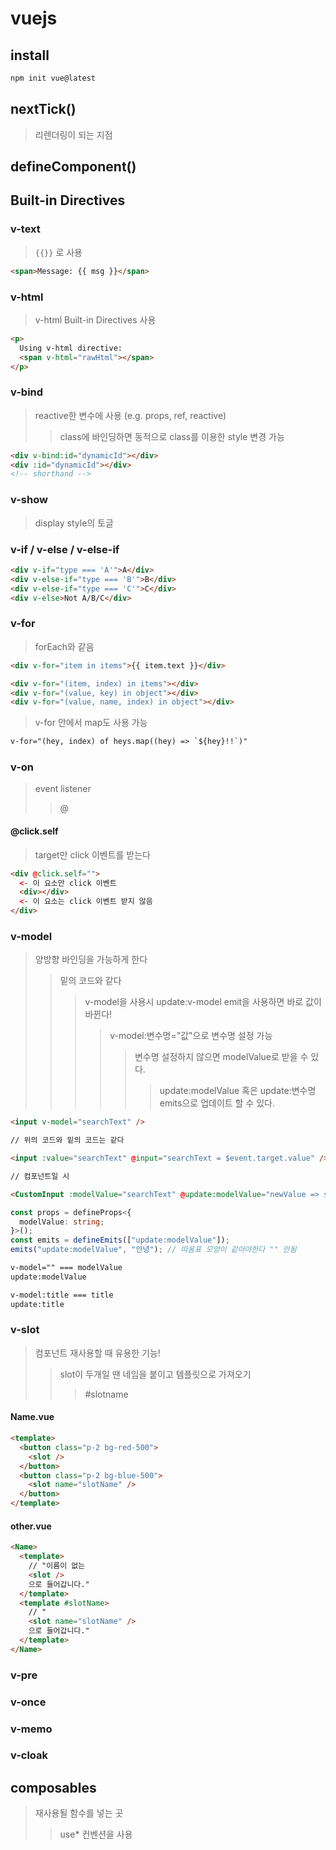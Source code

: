 # vuejs

## install

```bash
npm init vue@latest
```

## nextTick()

> 리렌더링이 되는 지점

## defineComponent()

## Built-in Directives

### v-text

> `{{}}` 로 사용

```html
<span>Message: {{ msg }}</span>
```

### v-html

> v-html Built-in Directives 사용

```html
<p>
  Using v-html directive:
  <span v-html="rawHtml"></span>
</p>
```

### v-bind

> reactive한 변수에 사용 (e.g. props, ref, reactive)
>
> > class에 바인딩하면 동적으로 class를 이용한 style 변경 가능

```html
<div v-bind:id="dynamicId"></div>
<div :id="dynamicId"></div>
<!-- shorthand -->
```

### v-show

> display style의 토글

### v-if / v-else / v-else-if

```html
<div v-if="type === 'A'">A</div>
<div v-else-if="type === 'B'">B</div>
<div v-else-if="type === 'C'">C</div>
<div v-else>Not A/B/C</div>
```

### v-for

> forEach와 같음

```html
<div v-for="item in items">{{ item.text }}</div>

<div v-for="(item, index) in items"></div>
<div v-for="(value, key) in object"></div>
<div v-for="(value, name, index) in object"></div>
```

> v-for 안에서 map도 사용 가능

```txt
v-for="(hey, index) of heys.map((hey) => `${hey}!!`)"
```

### v-on

> event listener
>
> > @

#### @click.self

> target만 click 이벤트를 받는다

```html
<div @click.self="">
  <- 이 요소만 click 이벤트
  <div></div>
  <- 이 요소는 click 이벤트 받지 않음
</div>
```

### v-model

> 양방향 바인딩을 가능하게 한다
>
> > 밑의 코드와 같다
> >
> > > v-model을 사용시 update:v-model emit을 사용하면 바로 값이 바뀐다!
> > >
> > > > v-model:변수명="값"으로 변수명 설정 가능
> > > >
> > > > > 변수명 설정하지 않으면 modelValue로 받을 수 있다.
> > > > >
> > > > > > update:modelValue 혹은 update:변수명 emits으로 업데이트 할 수 있다.

```html
<input v-model="searchText" />

// 위의 코드와 밑의 코드는 같다

<input :value="searchText" @input="searchText = $event.target.value" />

// 컴포넌트일 시

<CustomInput :modelValue="searchText" @update:modelValue="newValue => searchText = newValue" />
```

```ts
const props = defineProps<{
  modelValue: string;
}>();
const emits = defineEmits(["update:modelValue"]);
emits("update:modelValue", "안녕"); // 따옴표 모양이 같아야한다 "" 안됨
```

```txt
v-model="" === modelValue
update:modelValue

v-model:title === title
update:title
```

### v-slot

> 컴포넌트 재사용할 때 유용한 기능!
>
> > slot이 두개일 땐 네임을 붙이고 템플릿으로 가져오기
> >
> > > #slotname

#### Name.vue

```html
<template>
  <button class="p-2 bg-red-500">
    <slot />
  </button>
  <button class="p-2 bg-blue-500">
    <slot name="slotName" />
  </button>
</template>
```

#### other.vue

```html
<Name>
  <template>
    // "이름이 없는
    <slot />
    으로 들어갑니다."
  </template>
  <template #slotName>
    // "
    <slot name="slotName" />
    으로 들어갑니다."
  </template>
</Name>
```

### v-pre

### v-once

### v-memo

### v-cloak

## composables

> 재사용될 함수를 넣는 곳
>
> > use\* 컨벤션을 사용
